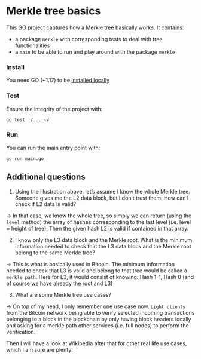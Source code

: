# Merkle tree basics

This GO project captures how a Merkle tree basically works. It contains:

* a package `merkle` with corresponding tests to deal with tree functionalities
* a `main` to be able to run and play around with the package `merkle`

### Install

You need GO (~1.17) to be [installed locally](https://go.dev/doc/install)

### Test

Ensure the integrity of the project with:

```console
go test ./... -v
```

### Run

You can run the main entry point with:

```console
go run main.go
```

## Additional questions

1. Using the illustration above, let’s assume I know the whole Merkle tree. Someone gives me the L2 
data block, but I don’t trust them. How can I check if L2 data is valid?

-> In that case, we know the whole tree, so simply we can return (using the `level` method) the 
array of hashes corresponding to the last level (i.e. level = height of tree). Then the given hash 
L2 is valid if contained in that array.

2. I know only the L3 data block and the Merkle root. What is the minimum information needed to 
check that the L3 data block and the Merkle root belong to the same Merkle tree?

-> This is what is basically used in Bitcoin. The minimum information needed to check that L3 is 
valid and belong to that tree would be called a `merkle path`. Here for L3, it would consist of
knowing: Hash 1-1, Hash 0 (and of course we have already the root and L3)

3. What are some Merkle tree use cases? 

-> On top of my head, I only remember one use case now. `Light clients` from the Bitcoin network 
being able to verify selected incoming transactions belonging to a block in the blockchain by 
only having block headers locally and asking for a merkle path other services (i.e. full nodes) 
to perform the verification.

Then I will have a look at Wikipedia after that for other real life use cases, which I am sure are 
plenty!

